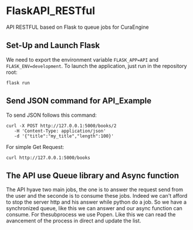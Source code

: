 # FlaskAPI_RESTful
API RESTFUL based on Flask to queue jobs for CuraEngine

## Set-Up and Launch Flask
We need to export the environment variable `FLASK_APP=API` and `FLASK_ENV=development`.
To launch the application, just run in the repository root:
```
flask run
```

## Send JSON command for API_Example
To send JSON follows this command: 

```
curl -X POST http://127.0.0.1:5000/books/2
   -H 'Content-Type: application/json'
   -d '{"title":"my_title","length":100}'
```

For simple Get Request:
```
curl http://127.0.0.1:5000/books
```

## The API use Queue library and Async function
The API hyave two main jobs, the one is to answer the request send from the user and the seconde is to consume these jobs. Indeed we can't afford to stop the server http and his answer while python do a job. So we have a synchronized queue, like this we can answer and our async function can consume.
For thesubprocess we use Popen. Like this we can read the avancement of the process in direct and update the list.